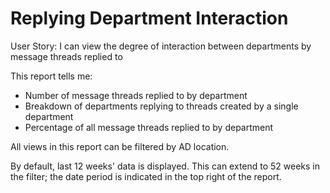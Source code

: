 # Replying Department Interaction
User Story: I can view the degree of interaction between departments by message threads replied to 

This report tells me: 
- Number of message threads replied to by department
- Breakdown of departments replying to threads created by a single department
- Percentage of all message threads replied to by department

All views in this report can be filtered by AD location. 

By default, last 12 weeks' data is displayed. This can extend to 52 weeks in the filter; the date period is indicated in the top right of the report.  
